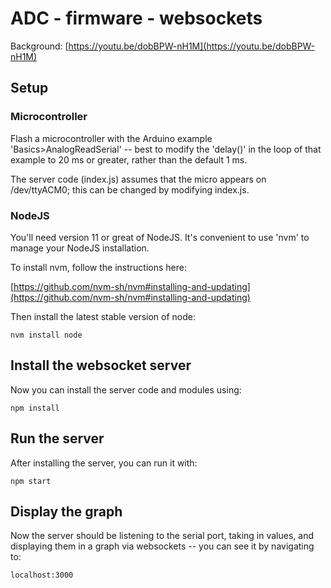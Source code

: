 # ADC - firmware - websockets

Background: [https://youtu.be/dobBPW-nH1M](https://youtu.be/dobBPW-nH1M)

## Setup

### Microcontroller


Flash a microcontroller with the Arduino example 'Basics>AnalogReadSerial' -- best to modify the 'delay()' in the loop of that example to 20 ms or greater, rather than the default 1 ms.

The server code (index.js) assumes that the micro appears on /dev/ttyACM0; this can be changed by modifying index.js.

### NodeJS

You'll need version 11 or great of NodeJS.  It's convenient to use 'nvm' to manage your NodeJS installation. 

To install nvm, follow the instructions here:

[https://github.com/nvm-sh/nvm#installing-and-updating](https://github.com/nvm-sh/nvm#installing-and-updating)

Then install the latest stable version of node:

```
nvm install node
```

## Install the websocket server

Now you can install the server code and modules using:

```
npm install 
```

## Run the server

After installing the server, you can run it with:

```
npm start
```

## Display the graph 

Now the server should be listening to the serial port, taking in values, and displaying them in a graph via websockets -- you can see it by navigating to:

```
localhost:3000
```


